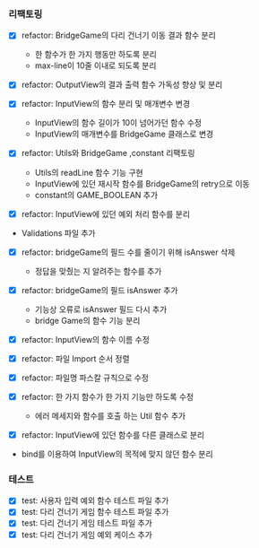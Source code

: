 ### 리팩토링

- [x] refactor: BridgeGame의 다리 건너기 이동 결과 함수 분리

  - 한 함수가 한 가지 행동만 하도록 분리
  - max-line이 10줄 이내로 되도록 분리

- [x] refactor: OutputView의 결과 출력 함수 가독성 향상 및 분리

- [x] refactor: InputView의 함수 분리 및 매개변수 변경

  - InputView의 함수 길이가 10이 넘어가던 함수 수정
  - InputView의 매개변수를 BridgeGame 클래스로 변경

- [x] refactor: Utils와 BridgeGame ,constant 리팩토링

  - Utils의 readLine 함수 기능 구현
  - InputView에 있던 재시작 함수를 BridgeGame의 retry으로 이동
  - constant의 GAME_BOOLEAN 추가

- [x] refactor: InputView에 있던 예외 처리 함수를 분리
- Validations 파일 추가

- [x] refactor: bridgeGame의 필드 수를 줄이기 위해 isAnswer 삭제

  - 정답을 맞췄는 지 알려주는 함수를 추가

- [x] refactor: bridgeGame의 필드 isAnswer 추가

  - 기능상 오류로 isAnswer 필드 다시 추가
  - bridge Game의 함수 기능 분리

- [x] refactor: InputView의 함수 이름 수정

- [x] refactor: 파일 Import 순서 정렬

- [x] refactor: 파일명 파스칼 규칙으로 수정

- [x] refactor: 한 가지 함수가 한 가지 기능만 하도록 수정

  - 에러 메세지와 함수를 호출 하는 Util 함수 추가

- [x] refactor: InputView에 있던 함수를 다른 클래스로 분리
- bind를 이용하여 InputView의 목적에 맞지 않던 함수 분리

### 테스트

- [x] test: 사용자 입력 예외 함수 테스트 파일 추가
- [x] test: 다리 건너기 게임 함수 테스트 파일 추가
- [x] test: 다리 건너기 게임 테스트 파일 추가
- [x] test: 다리 건너기 게임 예외 케이스 추가
